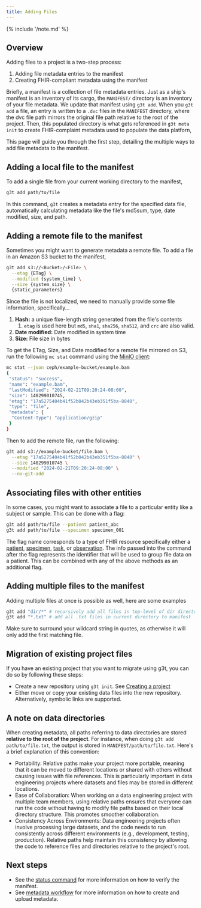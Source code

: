 ```yaml
---
title: Adding Files
---
```


{% include '/note.md' %}

## Overview

Adding files to a project is a two-step process:

1. Adding file metadata entries to the manifest
2. Creating FHIR-compliant metadata using the manifest

Briefly, a manifest is a collection of file metadata entries. Just as a ship's manifest is an inventory of its cargo, the `MANIFEST/` directory is an inventory of your file metadata. We update that manifest using `g3t add`. When you `g3t add` a file, an entry is written to a  `.dvc` files in the `MANIFEST` directory, where the dvc file path mirrors the original file path relative to the root of the project. Then, this populated directory is what gets referenced in `g3t meta init` to create FHIR-complaint metadata used to populate the data platforn,

This page will guide you through the first step, detailing the multiple ways to add file metadata to the manifest.

## Adding a local file to the manifest

To add a single file from your current working directory to the manifest,

```bash
g3t add path/to/file
```

In this command, `g3t` creates a metadata entry for the specified data file, automatically calculating metadata like the file's md5sum, type, date modified, size, and path.

## Adding a remote file to the manifest

Sometimes you might want to generate metadata a remote file. To add a file in an Amazon S3 bucket to the manifest,

```sh
g3t add s3://<Bucket>/<File> \
  --etag {ETag} \
  --modified {system_time} \
  --size {system_size} \
  {static_parameters}
```

Since the file is not localized, we need to manually provide some file information, specifically...
1. **Hash:** a unique fixe-length string generated from the file's contents
   1. `etag` is used here but `md5`, `sha1`, `sha256`, `sha512`, and `crc` are also valid.
2. **Date modified:** Date modified in system time
3. **Size:** File size in bytes

To get the ETag, Size, and Date modified for a remote file mirrored on S3, run the following `mc stat` command using the [MinIO client](https://min.io/docs/minio/linux/reference/minio-mc.html):
```sh
mc stat --json ceph/example-bucket/example.bam
{
 "status": "success",
 "name": "example.bam",
 "lastModified": "2024-02-21T09:20:24-08:00",
 "size": 148299010745,
 "etag": "17a5275404b41f52b042b43eb351f5ba-8840",
 "type": "file",
 "metadata": {
  "Content-Type": "application/gzip"
 }
}
```

Then to add the remote file, run the following:

```sh
g3t add s3://example-bucket/file.bam \
  --etag "17a5275404b41f52b042b43eb351f5ba-8840" \
  --size 148299010745 \
  --modified "2024-02-21T09:20:24-08:00" \
  --no-git-add
```

## Associating files with other entities

In some cases, you might want to associate a file to a particular entity like a subject or sample. This can be done with a flag:

```bash
g3t add path/to/file --patient patient_abc
g3t add path/to/file --specimen specimen_001
```

The flag name corresponds to a type of FHIR resource specifically either a [patient](https://build.fhir.org/patient.html), [specimen](https://build.fhir.org/specimen.html), [task](https://build.fhir.org/task.html), or [observation](https://build.fhir.org/observation.html). The info passed into the command after the flag represents the identifier that will be used to group file data on a patient. This can be combined with any of the above methods as an additional flag.

## Adding multiple files to the manifest

Adding multiple files at once is possible as well, here are some examples

```bash
g3t add "dir/*" # recursively add all files in top-level of dir directory to manifest
g3t add "*.txt" # add all .txt files in current directory to manifest
```

Make sure to surround your wildcard string in quotes, as otherwise it will only add the first matching file.

## Migration of existing project files

If you have an existing project that you want to migrate using g3t, you can do so by following these steps:

* Create a new repository using `g3t init`. See [Creating a project](creating-project.md)
* Either move or copy your existing data files into the new repository.  Alternatively, symbolic links are supported.

## A note on data directories

When creating metadata, all paths referring to data directories are stored **relative to the root of the project**. For instance, when doing `g3t add path/to/file.txt`, the output is stored in `MANIFEST/path/to/file.txt`. Here's a brief explanation of this convention:

* Portability: Relative paths make your project more portable, meaning that it can be moved to different locations or shared with others without causing issues with file references. This is particularly important in data engineering projects where datasets and files may be stored in different locations.
* Ease of Collaboration: When working on a data engineering project with multiple team members, using relative paths ensures that everyone can run the code without having to modify file paths based on their local directory structure. This promotes smoother collaboration.
* Consistency Across Environments: Data engineering projects often involve processing large datasets, and the code needs to run consistently across different environments (e.g., development, testing, production). Relative paths help maintain this consistency by allowing the code to reference files and directories relative to the project's root.


## Next steps

* See the  <a href="/workflows/status/">status command</a> for more information on how to verify the manifest.
* See [metadata workflow](metadata.md) for more information on how to create and upload metadata.
